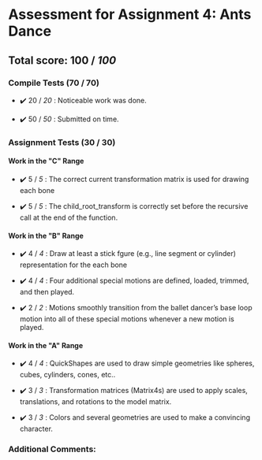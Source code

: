 # Assessment for Assignment 4: Ants Dance

## Total score: 100 / _100_

### Compile Tests (70 / 70)

+ :heavy_check_mark:  20 / _20_ :  Noticeable work was done.

+ :heavy_check_mark:  50 / _50_ :  Submitted on time.

### Assignment Tests (30 / 30)

#### Work in the "C" Range

+ :heavy_check_mark:  5 / _5_ :  The correct current transformation matrix is used for drawing each bone

+ :heavy_check_mark:  5 / _5_ :  The child_root_transform is correctly set before the recursive call at the end of the function.

#### Work in the "B" Range

+ :heavy_check_mark:  4 / _4_ :  Draw at least a stick fgure (e.g., line segment or cylinder) representation for the each bone

+ :heavy_check_mark:  4 / _4_ :  Four additional special motions are defined, loaded, trimmed, and then played.

+ :heavy_check_mark:  2 / _2_ :  Motions smoothly transition from the ballet dancer’s base loop motion into all of these special motions whenever a new motion is played.

#### Work in the "A" Range

+ :heavy_check_mark:  4 / _4_ :  QuickShapes are used to draw simple geometries like spheres, cubes, cylinders, cones, etc..

+ :heavy_check_mark:  3 / _3_ :  Transformation matrices (Matrix4s) are used to apply scales, translations, and rotations to the model matrix.

+ :heavy_check_mark:  3 / _3_ :  Colors and several geometries are used to make a convincing character.

### Additional Comments:
